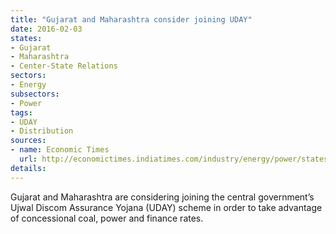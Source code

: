 ```yaml
---
title: "Gujarat and Maharashtra consider joining UDAY"
date: 2016-02-03
states:
- Gujarat
- Maharashtra
- Center-State Relations
sectors:
- Energy
subsectors:
- Power
tags:
- UDAY
- Distribution
sources:
- name: Economic Times
  url: http://economictimes.indiatimes.com/industry/energy/power/states-line-up-to-join-centres-uday-scheme-for-power-distribution-cos/articleshow/50749402.cms
details:
---
```


Gujarat and Maharashtra are considering joining the central government’s Ujwal Discom Assurance Yojana (UDAY) scheme in order to take advantage of concessional coal, power and finance rates.
